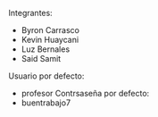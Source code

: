 Integrantes:

- Byron Carrasco
- Kevin Huaycani
- Luz Bernales
- Said Samit

Usuario por defecto:
- profesor
Contrsaseña por defecto:
- buentrabajo7